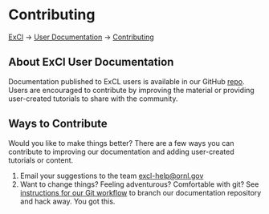 # Contributing

[ExCl](https://excl.ornl.gov/) → [User Documentation](../) → [Contributing](contributing.md)

## About ExCl User Documentation

Documentation published to ExCL users is available in our GitHub [repo](https://github.com/ORNL-ExCL/excl-user-docs). Users are encouraged to contribute by improving the material or providing user-created tutorials to share with the community.

## Ways to Contribute

Would you like to make things better? There are a few ways you can contribute to improving our documentation and adding user-created tutorials or content.

1. Email your suggestions to the team [excl-help@ornl.gov](mailto:excl-help@ornl.gov)
2. Want to change things? Feeling adventurous? Comfortable with git?  See [instructions for our Git workflow](../git-contributing/git-basics/git-workflow.md) to branch our documentation repository and hack away. You got this.
